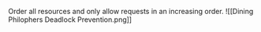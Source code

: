 Order all resources and only allow requests in an increasing order.
![[Dining Philophers Deadlock Prevention.png]]